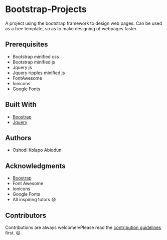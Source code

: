 # Bootstrap-Projects
A project using the bootstrap framework to design web pages. Can be used as a free template, so as to make designing of webpages faster. 

## Prerequisites
* Bootstrap minified css 
* Bootstrap minified js
* Jquery js
* Jquery ripples minified js
* FontAwesome
* Ionicons
* Google Fonts

## Built With
* [Boostrap](https://www.getbootsrap.com)
* [Jquery](https://jquery.com)

## Authors
* Oshodi Kolapo Abiodun

## Acknowledgments
* [Boostrap](https://www.getbootsrap.com)
* Font Awesome
* Ionicons
* Google Fonts
* All inspiring tutors :smile:

## Contributors
Contributions are always welcome!vPlease read the [contribution guidelines](https://github.com/Kolaposki/Bootstrap-Projects/blob/master/contributing.md) first. :smiley:
